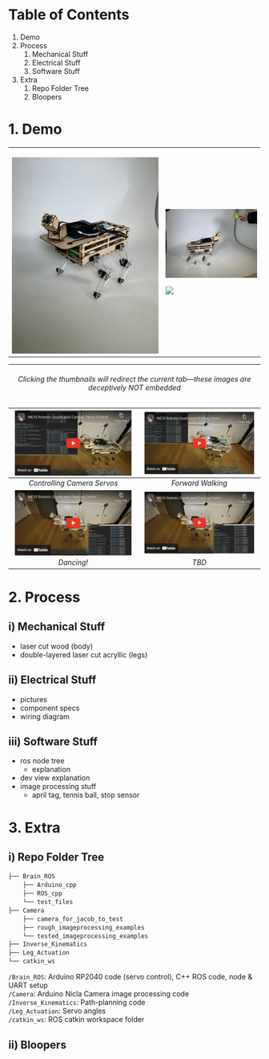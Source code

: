 # Table of Contents

1. Demo
2. Process
    1. Mechanical Stuff
    2. Electrical Stuff
    3. Software Stuff
3. Extra
    1. Repo Folder Tree
    2. Bloopers

# 1. Demo

<table>
<tr><td>
<img width=1000>
<img src="https://github.com/jchoi2507/Robotic_Quadruped/blob/main/Pictures/IMG_0325.jpeg" width="100%">
</td><td>
<img src="https://github.com/jchoi2507/Robotic_Quadruped/blob/main/Pictures/IMG_0318.jpeg" width="100%" img align="top">
</br> <br>
<img src="https://github.com/jchoi2507/Robotic_Quadruped/blob/main/Pictures/quadruped_walking_one_cycle.gif" width="100%" img align="top">
</td></tr> </table>

----

###### <p align="center"> *Clicking the thumbnails will redirect the current tab—these images are deceptively NOT embedded* </p>

| [<img src="https://github.com/jchoi2507/Robotic_Quadruped/blob/main/Pictures/camera_yt_player.png" width="95%" img align="center">](https://www.youtube.com/watch?v=gz5IpHd0LCQ) | [<img src="https://github.com/jchoi2507/Robotic_Quadruped/blob/main/Pictures/walking_yt_player.png" width="95%" img align="center">](https://www.youtube.com/watch?v=fqAFdLbydDc) |
|:--:| :--: | 
| *Controlling Camera Servos* | *Forward Walking* |
| [<img src="https://github.com/jchoi2507/Robotic_Quadruped/blob/main/Pictures/dancing_yt_player.png" width="95%" img align="center">](https://www.youtube.com/watch?v=6Ijx8-6ygXU)| [<img src="https://github.com/jchoi2507/Robotic_Quadruped/blob/main/Pictures/dancing_yt_player.png" width="95%" img align="center">](https://www.youtube.com/watch?v=6Ijx8-6ygXU) |
| *Dancing!* | *TBD* |

# 2. Process

## i) Mechanical Stuff
- laser cut wood (body)
- double-layered laser cut acryllic (legs)

## ii) Electrical Stuff
- pictures
- component specs
- wiring diagram

## iii) Software Stuff
- ros node tree
    - explanation
- dev view explanation
- image processing stuff
    - april tag, tennis ball, stop sensor
    
# 3. Extra

## i) Repo Folder Tree
```bash
├── Brain_ROS
    ├── Arduino_cpp
    ├── ROS_cpp
    └── test_files
├── Camera
    ├── camera_for_jacob_to_test
    ├── rough_imageprocessing_examples
    └── tested_imageprocessing_examples
├── Inverse_Kinematics
├── Leg_Actuation
└── catkin_ws
```
`/Brain_ROS`: Arduino RP2040 code (servo control), C++ ROS code, node & UART setup <br/>
`/Camera`: Arduino Nicla Camera image processing code <br/>
`/Inverse_Kinematics`: Path-planning code <br/>
`/Leg_Actuation`: Servo angles <br/>
`/catkin_ws`: ROS catkin workspace folder <br/>

## ii) Bloopers
